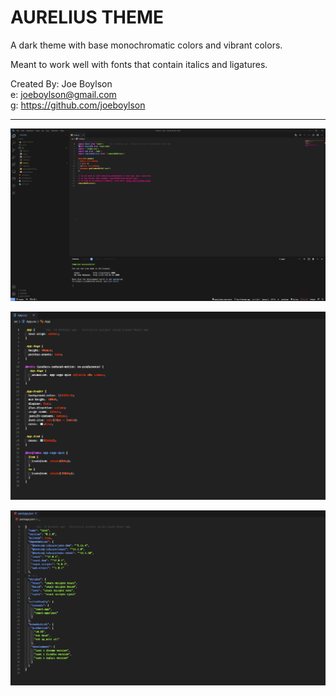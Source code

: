 # AURELIUS THEME

A dark theme with base monochromatic colors and vibrant colors.

Meant to work well with fonts that contain italics and ligatures.

Created By: Joe Boylson \
e: joeboylson@gmail.com \
g: https://github.com/joeboylson

---

![general;](images/general.png)


![css;](images/css.png)


![json;](images/json.png)